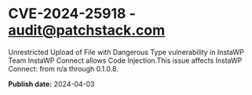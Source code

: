 # CVE-2024-25918 - audit@patchstack.com

Unrestricted Upload of File with Dangerous Type vulnerability in InstaWP Team InstaWP Connect allows Code Injection.This issue affects InstaWP Connect: from n/a through 0.1.0.8.



**Publish date:** 2024-04-03

